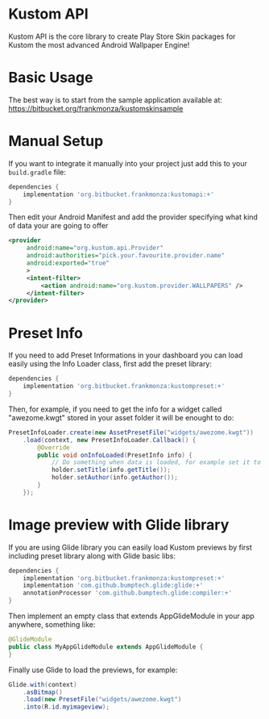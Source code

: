 # Kustom API #
Kustom API is the core library to create Play Store Skin packages for Kustom the most advanced Android Wallpaper Engine!

# Basic Usage
The best way is to start from the sample application available at: https://bitbucket.org/frankmonza/kustomskinsample

# Manual Setup
If you want to integrate it manually into your project just add this to your `build.gradle` file:
```gradle
dependencies {
    implementation 'org.bitbucket.frankmonza:kustomapi:+'
}
```

Then edit your Android Manifest and add the provider specifying what kind of data your are going to offer
```xml
<provider
     android:name="org.kustom.api.Provider"
     android:authorities="pick.your.favourite.provider.name"
     android:exported="true"
     >
     <intent-filter>
         <action android:name="org.kustom.provider.WALLPAPERS" />
     </intent-filter>
</provider>
```

# Preset Info
If you need to add Preset Informations in your dashboard you can load easily using the Info Loader class, first add the preset library:
```gradle
dependencies {
    implementation 'org.bitbucket.frankmonza:kustompreset:+'
}
```

Then, for example, if you need to get the info for a widget called "awezome.kwgt" stored in your asset folder it will be enought to do:
```java
PresetInfoLoader.create(new AssetPresetFile("widgets/awezome.kwgt"))
    .load(context, new PresetInfoLoader.Callback() {
        @Override
        public void onInfoLoaded(PresetInfo info) {
            // Do something when data is loaded, for example set it to a recycle view holder, check PresetInfo class for more fields
            holder.setTitle(info.getTitle());
            holder.setAuthor(info.getAuthor());
        } 
    });
```

# Image preview with Glide library
If you are using Glide library you can easily load Kustom previews by first including preset library along with Glide basic libs:
```gradle
dependencies {
    implementation 'org.bitbucket.frankmonza:kustompreset:+'
    implementation 'com.github.bumptech.glide:glide:+'
    annotationProcessor 'com.github.bumptech.glide:compiler:+'
}
```

Then implement an empty class that extends AppGlideModule in your app anywhere, something like:
```java
@GlideModule
public class MyAppGlideModule extends AppGlideModule {
}
```

Finally use Glide to load the previews, for example:
```java
Glide.with(context)
    .asBitmap()
    .load(new PresetFile("widgets/awezome.kwgt")
    .into(R.id.myimageview);
```
